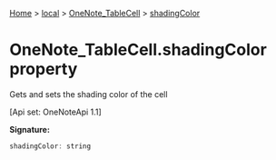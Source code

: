 [Home](./index) &gt; [local](local.md) &gt; [OneNote\_TableCell](local.onenote_tablecell.md) &gt; [shadingColor](local.onenote_tablecell.shadingcolor.md)

# OneNote\_TableCell.shadingColor property

Gets and sets the shading color of the cell 

 \[Api set: OneNoteApi 1.1\]

**Signature:**
```javascript
shadingColor: string
```
